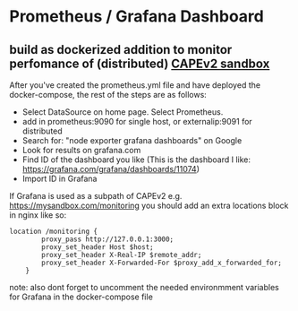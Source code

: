 # Prometheus / Grafana Dashboard

## build as dockerized addition to monitor perfomance of (distributed) [CAPEv2 sandbox ](https://github.com/kevoreilly/CAPEv2) 

After you've created the prometheus.yml file and have deployed the docker-compose, the rest of the steps are as follows:

- Select DataSource on home page. Select Prometheus.
- add in prometheus:9090 for single host, or externalip:9091 for distributed
- Search for: "node exporter grafana dashboards" on Google
- Look for results on grafana.com
- Find ID of the dashboard you like
(This is the dashboard I like: https://grafana.com/grafana/dashboards/11074)
- Import ID in Grafana

If Grafana is used as a subpath of CAPEv2 e.g. https://mysandbox.com/monitoring
you should add an extra locations block in nginx like so:
``` 
location /monitoring {
        proxy_pass http://127.0.0.1:3000;
        proxy_set_header Host $host;
        proxy_set_header X-Real-IP $remote_addr;
        proxy_set_header X-Forwarded-For $proxy_add_x_forwarded_for;
    }
```
note: also dont forget to uncomment the needed environmment variables for Grafana in the docker-compose file
